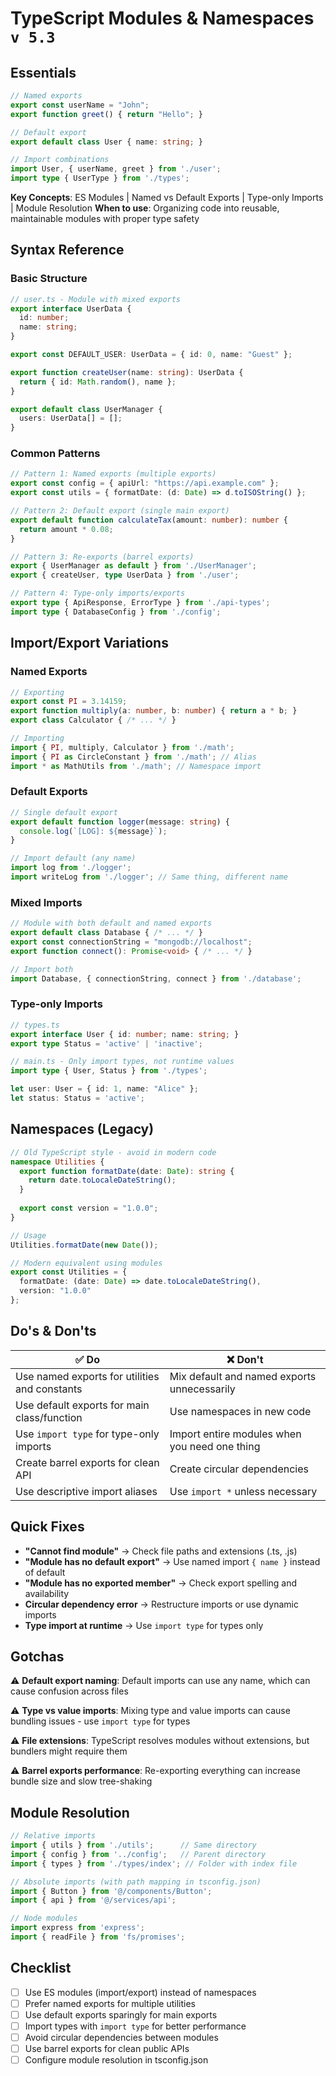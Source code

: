 # TypeScript Modules & Namespaces `v 5.3`

## Essentials

```typescript
// Named exports
export const userName = "John";
export function greet() { return "Hello"; }

// Default export
export default class User { name: string; }

// Import combinations
import User, { userName, greet } from './user';
import type { UserType } from './types';
```

**Key Concepts**: ES Modules | Named vs Default Exports | Type-only Imports | Module Resolution
**When to use**: Organizing code into reusable, maintainable modules with proper type safety

## Syntax Reference

### Basic Structure

```typescript
// user.ts - Module with mixed exports
export interface UserData {
  id: number;
  name: string;
}

export const DEFAULT_USER: UserData = { id: 0, name: "Guest" };

export function createUser(name: string): UserData {
  return { id: Math.random(), name };
}

export default class UserManager {
  users: UserData[] = [];
}
```

### Common Patterns

```typescript
// Pattern 1: Named exports (multiple exports)
export const config = { apiUrl: "https://api.example.com" };
export const utils = { formatDate: (d: Date) => d.toISOString() };

// Pattern 2: Default export (single main export)
export default function calculateTax(amount: number): number {
  return amount * 0.08;
}

// Pattern 3: Re-exports (barrel exports)
export { UserManager as default } from './UserManager';
export { createUser, type UserData } from './user';

// Pattern 4: Type-only imports/exports
export type { ApiResponse, ErrorType } from './api-types';
import type { DatabaseConfig } from './config';
```

## Import/Export Variations

### Named Exports

```typescript
// Exporting
export const PI = 3.14159;
export function multiply(a: number, b: number) { return a * b; }
export class Calculator { /* ... */ }

// Importing
import { PI, multiply, Calculator } from './math';
import { PI as CircleConstant } from './math'; // Alias
import * as MathUtils from './math'; // Namespace import
```

### Default Exports

```typescript
// Single default export
export default function logger(message: string) {
  console.log(`[LOG]: ${message}`);
}

// Import default (any name)
import log from './logger';
import writeLog from './logger'; // Same thing, different name
```

### Mixed Imports

```typescript
// Module with both default and named exports
export default class Database { /* ... */ }
export const connectionString = "mongodb://localhost";
export function connect(): Promise<void> { /* ... */ }

// Import both
import Database, { connectionString, connect } from './database';
```

### Type-only Imports

```typescript
// types.ts
export interface User { id: number; name: string; }
export type Status = 'active' | 'inactive';

// main.ts - Only import types, not runtime values
import type { User, Status } from './types';

let user: User = { id: 1, name: "Alice" };
let status: Status = 'active';
```

## Namespaces (Legacy)

```typescript
// Old TypeScript style - avoid in modern code
namespace Utilities {
  export function formatDate(date: Date): string {
    return date.toLocaleDateString();
  }
  
  export const version = "1.0.0";
}

// Usage
Utilities.formatDate(new Date());

// Modern equivalent using modules
export const Utilities = {
  formatDate: (date: Date) => date.toLocaleDateString(),
  version: "1.0.0"
};
```

## Do's & Don'ts

| ✅ Do | ❌ Don't |
|-------|----------|
| Use named exports for utilities and constants | Mix default and named exports unnecessarily |
| Use default exports for main class/function | Use namespaces in new code |
| Use `import type` for type-only imports | Import entire modules when you need one thing |
| Create barrel exports for clean API | Create circular dependencies |
| Use descriptive import aliases | Use `import *` unless necessary |

## Quick Fixes

- **"Cannot find module"** → Check file paths and extensions (.ts, .js)
- **"Module has no default export"** → Use named import `{ name }` instead of default
- **"Module has no exported member"** → Check export spelling and availability
- **Circular dependency error** → Restructure imports or use dynamic imports
- **Type import at runtime** → Use `import type` for types only

## Gotchas

⚠️ **Default export naming**: Default imports can use any name, which can cause confusion across files

⚠️ **Type vs value imports**: Mixing type and value imports can cause bundling issues - use `import type` for types

⚠️ **File extensions**: TypeScript resolves modules without extensions, but bundlers might require them

⚠️ **Barrel exports performance**: Re-exporting everything can increase bundle size and slow tree-shaking

## Module Resolution

```typescript
// Relative imports
import { utils } from './utils';      // Same directory
import { config } from '../config';   // Parent directory
import { types } from './types/index'; // Folder with index file

// Absolute imports (with path mapping in tsconfig.json)
import { Button } from '@/components/Button';
import { api } from '@/services/api';

// Node modules
import express from 'express';
import { readFile } from 'fs/promises';
```

## Checklist

- [ ] Use ES modules (import/export) instead of namespaces
- [ ] Prefer named exports for multiple utilities
- [ ] Use default exports sparingly for main exports
- [ ] Import types with `import type` for better performance
- [ ] Avoid circular dependencies between modules
- [ ] Use barrel exports for clean public APIs
- [ ] Configure module resolution in tsconfig.json